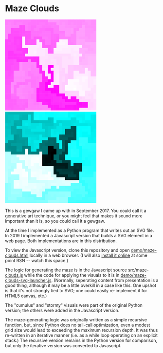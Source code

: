 Maze Clouds
===========

![screenshot](images/cumulus-violet.png) ![screenshot](images/stormy-aqua.png)

This is a gewgaw I came up with in September 2017.  You could call it
a generative art technique, or you might feel that makes it sound more
important than it is, so you could call it a gewgaw.

At the time I implemented as a Python program that writes out
an SVG file.  In 2019 I implemented a Javascript version that
builds a SVG element in a web page.  Both implementations are
in this distribution.

To view the Javascript version, clone this repository and open
[demo/maze-clouds.html](demo/maze-clouds.html) locally in a web browser.
(I will also [install it online](https://catseye.tc/article/HTML5_Installations)
at some point RSN -- watch this space.)

The logic for generating the maze is in the Javascript source
[src/maze-clouds.js](src/maze-clouds.js) while the code for
applying the visuals to it is in
[demo/maze-clouds-svg-launcher.js](demo/maze-clouds-svg-launcher.js).
(Normally, seperating content from presentation is a good thing,
although it may be a little overkill in a case like this.
One upshot is that it's not strongly tied to SVG; one could
easily re-implement it for HTML5 canvas, etc.)

The "cumulus" and "stormy" visuals were part of the original Python version;
the others were added in the Javascript version.

The maze-generating logic was originally written as a simple recursive
function, but, since Python does no tail-call optimization, even a modest
grid size would lead to exceeding the maximum recursion depth.  It was thus
re-written in an iterative manner (i.e. as a while loop operating on an
explicit stack.)  The recursive version remains in the Python version for
comparison, but only the iterative version was converted to Javascript.
